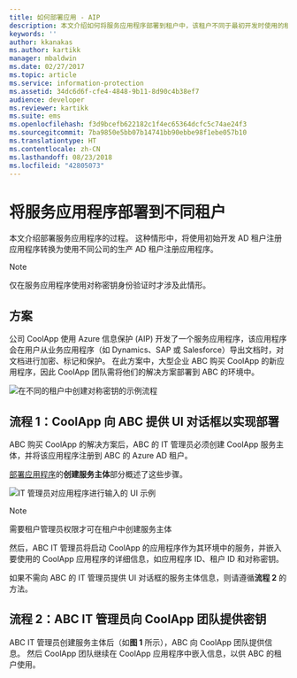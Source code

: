 ```yaml
---
title: 如何部署应用 - AIP
description: 本文介绍如何将服务应用程序部署到租户中，该租户不同于最初开发时使用的租户。
keywords: ''
author: kkanakas
ms.author: kartikk
manager: mbaldwin
ms.date: 02/27/2017
ms.topic: article
ms.service: information-protection
ms.assetid: 34dc6d6f-cfe4-4848-9b11-8d90c4b38ef7
audience: developer
ms.reviewer: kartikk
ms.suite: ems
ms.openlocfilehash: f3d9bcefb622182c1f4ec65364dcfc5c74ae24f3
ms.sourcegitcommit: 7ba9850e5bb07b14741bb90ebbe98f1ebe057b10
ms.translationtype: HT
ms.contentlocale: zh-CN
ms.lasthandoff: 08/23/2018
ms.locfileid: "42805073"
---
```

# <a name="deploying-a-service-application-into-a-different-tenant"></a>将服务应用程序部署到不同租户

本文介绍部署服务应用程序的过程。 这种情形中，将使用初始开发 AD 租户注册应用程序转换为使用不同公司的生产 AD 租户注册应用程序。

> [!Note]
> 仅在服务应用程序使用对称密钥身份验证时才涉及此情形。

## <a name="scenario"></a>方案
公司 CoolApp 使用 Azure 信息保护 (AIP) 开发了一个服务应用程序，该应用程序会在用户从业务应用程序（如 Dynamics、SAP 或 Salesforce）导出文档时，对文档进行加密、标记和保护。 在此方案中，大型企业 ABC 购买 CoolApp 的新应用程序，因此 CoolApp 团队需将他们的解决方案部署到 ABC 的环境中。 

![在不同的租户中创建对称密钥的示例流程](../media/develop/service-app-provision.jpg)

## <a name="flow-1-coolapp-provides-a-ui-dialog-to-abc-to-implement-the-deployment"></a>流程 1：CoolApp 向 ABC 提供 UI 对话框以实现部署

ABC 购买 CoolApp 的解决方案后，ABC 的 IT 管理员必须创建 CoolApp 服务主体，并将该应用程序注册到 ABC 的 Azure AD 租户。 

[部署应用程序](developing-your-application.md)的**创建服务主体**部分概述了这些步骤。

![IT 管理员对应用程序进行输入的 UI 示例](../media/develop/how-to-deploy-app-UI.png)

> [!Note]
> 需要租户管理员权限才可在租户中创建服务主体

然后，ABC IT 管理员将启动 CoolApp 的应用程序作为其环境中的服务，并嵌入要使用的 CoolApp 应用程序的详细信息，如应用程序 ID、租户 ID 和对称密钥。

如果不需向 ABC 的 IT 管理员提供 UI 对话框的服务主体信息，则请遵循**流程 2** 的方法。

## <a name="flow-2-abc-it-administrator-provides-the-key-to-the-coolapp-team"></a>流程 2：ABC IT 管理员向 CoolApp 团队提供密钥

ABC IT 管理员创建服务主体后（如**图 1** 所示），ABC 向 CoolApp 团队提供信息。 然后 CoolApp 团队继续在 CoolApp 应用程序中嵌入信息，以供 ABC 的租户使用。
